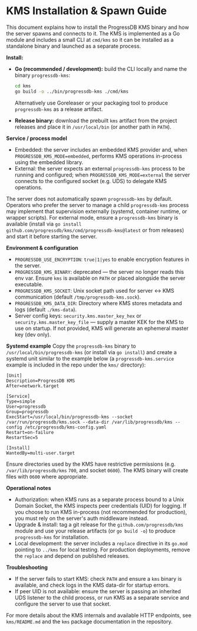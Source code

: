 # KMS Installation & Spawn Guide

This document explains how to install the ProgressDB KMS binary and how the server spawns and connects to it. The KMS is implemented as a Go module and includes a small CLI at `cmd/kms` so it can be installed as a standalone binary and launched as a separate process.

**Install:**
- **Go (recommended / development):** build the CLI locally and name the binary `progressdb-kms`:

  ```sh
  cd kms
  go build -o ../bin/progressdb-kms ./cmd/kms
  ```

  Alternatively use Goreleaser or your packaging tool to produce `progressdb-kms` as a release artifact.
- **Release binary:** download the prebuilt `kms` artifact from the project releases and place it in `/usr/local/bin` (or another path in `PATH`).

**Service / process model**

- Embedded: the server includes an embedded KMS provider and, when `PROGRESSDB_KMS_MODE=embedded`, performs KMS operations in-process using the embedded library.
- External: the server expects an external `progressdb-kms` process to be running and configured; when `PROGRESSDB_KMS_MODE=external` the server connects to the configured socket (e.g. UDS) to delegate KMS operations.

The server does not automatically spawn `progressdb-kms` by default. Operators who prefer the server to manage a child `progressdb-kms` process may implement that supervision externally (systemd, container runtime, or wrapper scripts). For external mode, ensure a `progressdb-kms` binary is available (install via `go install github.com/progressdb/kms/cmd/progressdb-kms@latest` or from releases) and start it before starting the server.

**Environment & configuration**
- `PROGRESSDB_USE_ENCRYPTION`: `true|1|yes` to enable encryption features in the server.
- `PROGRESSDB_KMS_BINARY`: deprecated — the server no longer reads this env var. Ensure `kms` is available on `PATH` or placed alongside the server executable.
- `PROGRESSDB_KMS_SOCKET`: Unix socket path used for server ↔ KMS communication (default `/tmp/progressdb-kms.sock`).
- `PROGRESSDB_KMS_DATA_DIR`: Directory where KMS stores metadata and logs (default `./kms-data`).
- Server config keys: `security.kms.master_key_hex` or `security.kms.master_key_file` — supply a master KEK for the KMS to use on startup. If not provided, KMS will generate an ephemeral master key (dev only).

**Systemd example**
Copy the `progressdb-kms` binary to `/usr/local/bin/progressdb-kms` (or install via `go install`) and create a systemd unit similar to the example below (a `progressdb-kms.service` example is included in the repo under the `kms/` directory):

```
[Unit]
Description=ProgressDB KMS
After=network.target

[Service]
Type=simple
User=progressdb
Group=progressdb
ExecStart=/usr/local/bin/progressdb-kms --socket /var/run/progressdb/kms.sock --data-dir /var/lib/progressdb/kms --config /etc/progressdb/kms-config.yaml
Restart=on-failure
RestartSec=5

[Install]
WantedBy=multi-user.target
```

Ensure directories used by the KMS have restrictive permissions (e.g. `/var/lib/progressdb/kms` `700`, and socket `0600`). The KMS binary will create files with `0600` where appropriate.

**Operational notes**
- Authorization: when KMS runs as a separate process bound to a Unix Domain Socket, the KMS inspects peer credentials (UID) for logging. If you choose to run KMS in-process (not recommended for production), you must rely on the server's auth middleware instead.
 - Upgrade & install: tag a git release for the `github.com/progressdb/kms` module and use your release artifacts (or `go build -o`) to produce `progressdb-kms` for installation.
- Local development: the server includes a `replace` directive in its `go.mod` pointing to `../kms` for local testing. For production deployments, remove the `replace` and depend on published releases.

**Troubleshooting**
- If the server fails to start KMS: check `PATH` and ensure a `kms` binary is available, and check logs in the KMS data-dir for startup errors.
- If peer UID is not available: ensure the server is passing an inherited UDS listener to the child process, or run KMS as a separate service and configure the server to use that socket.

For more details about the KMS internals and available HTTP endpoints, see `kms/README.md` and the `kms` package documentation in the repository.
